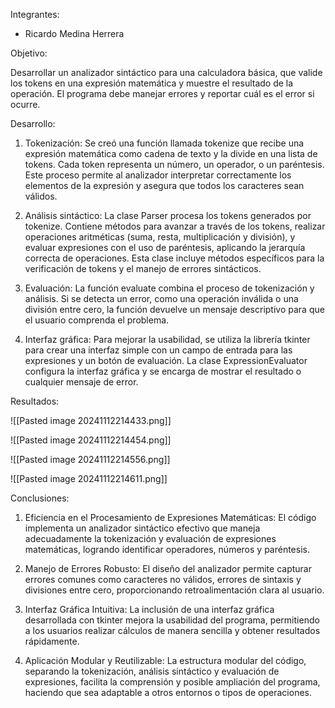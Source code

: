 Integrantes:
- Ricardo Medina Herrera

Objetivo:

Desarrollar un analizador sintáctico para una calculadora básica, que valide los tokens en una expresión matemática y muestre el resultado de la operación. El programa debe manejar errores y reportar cuál es el error si ocurre.

Desarrollo:

1. Tokenización:
Se creó una función llamada tokenize que recibe una expresión matemática como cadena de texto y la divide en una lista de tokens. Cada token representa un número, un operador, o un paréntesis. Este proceso permite al analizador interpretar correctamente los elementos de la expresión y asegura que todos los caracteres sean válidos.

2. Análisis sintáctico:
La clase Parser procesa los tokens generados por tokenize. Contiene métodos para avanzar a través de los tokens, realizar operaciones aritméticas (suma, resta, multiplicación y división), y evaluar expresiones con el uso de paréntesis, aplicando la jerarquía correcta de operaciones. Esta clase incluye métodos específicos para la verificación de tokens y el manejo de errores sintácticos.

3. Evaluación:
La función evaluate combina el proceso de tokenización y análisis. Si se detecta un error, como una operación inválida o una división entre cero, la función devuelve un mensaje descriptivo para que el usuario comprenda el problema.

4. Interfaz gráfica:
Para mejorar la usabilidad, se utiliza la librería tkinter para crear una interfaz simple con un campo de entrada para las expresiones y un botón de evaluación. La clase ExpressionEvaluator configura la interfaz gráfica y se encarga de mostrar el resultado o cualquier mensaje de error.

Resultados:

![[Pasted image 20241112214433.png]]

![[Pasted image 20241112214454.png]]

![[Pasted image 20241112214556.png]]

![[Pasted image 20241112214611.png]]

Conclusiones: 
1. Eficiencia en el Procesamiento de Expresiones Matemáticas: El código implementa un analizador sintáctico efectivo que maneja adecuadamente la tokenización y evaluación de expresiones matemáticas, logrando identificar operadores, números y paréntesis.

2. Manejo de Errores Robusto: El diseño del analizador permite capturar errores comunes como caracteres no válidos, errores de sintaxis y divisiones entre cero, proporcionando retroalimentación clara al usuario.

3. Interfaz Gráfica Intuitiva: La inclusión de una interfaz gráfica desarrollada con tkinter mejora la usabilidad del programa, permitiendo a los usuarios realizar cálculos de manera sencilla y obtener resultados rápidamente.

4. Aplicación Modular y Reutilizable: La estructura modular del código, separando la tokenización, análisis sintáctico y evaluación de expresiones, facilita la comprensión y posible ampliación del programa, haciendo que sea adaptable a otros entornos o tipos de operaciones.